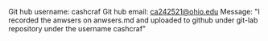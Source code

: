 Git hub username: cashcraf
Git hub email: ca242521@ohio.edu
Message: "I recorded the anwsers on anwsers.md and uploaded to github under git-lab repository under the username cashcraf"
